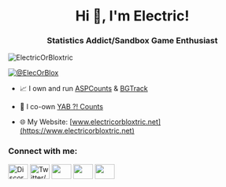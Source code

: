 <h1 align="center">Hi 👋, I'm Electric!</h1>
<h3 align="center">Statistics Addict/Sandbox Game Enthusiast</h3>

<p align="left"> <img src="https://komarev.com/ghpvc/?username=ElectricOrBloxtric&label=Profile%20views&color=0e75b6&style=flat" alt="ElectricOrBloxtric" /> </p>

<p align="left"> <a href="https://twitter.com/ElecOrBlox" target="blank"><img src="https://img.shields.io/twitter/follow/ElecOrBlox?logo=twitter&style=for-the-badge" alt="@ElecOrBlox" /></a></p>

- 📈 I own and run [ASPCounts](https://aspcounts.com) & [BGTrack](https://bgtrack.net)

- 🔢 I co-own [YAB ?! Counts](https://yabcounts.com)

- 🌐 My Website: [www.electricorbloxtric.net](https://www.electricorbloxtric.net)
  
<h3 align="left">Connect with me:</h3>
<p align="left">
<a href="https://www.electricorbloxtric.net/links/discord" target="blank"><img align="center" src="https://www.electricorbloxtric.net/images/logos/discord.webp" alt="Discord" height="30" width="40" /></a>
<a href="https://www.electricorbloxtric.net/links/twitter" target="blank"><img align="center" src="https://www.electricorbloxtric.net/images/logos/twitter.webp" alt="Twitter/X" height="30" width="40" /></a>
<a href="https://www.electricorbloxtric.net/links/youtube" target="blank"><img align="center" src="https://www.electricorbloxtric.net/images/logos/youtube.webp" alt="" alt="YouTube" height="30" width="40" /></a>  
<a href="https://www.electricorbloxtric.net/links/rumble" target="blank"><img align="center" src="https://www.electricorbloxtric.net/images/logos/rumble.webp" alt="" alt="Rumble" height="30" width="40" /></a>
<a href="https://www.electricorbloxtric.net/links/instagram" target="blank"><img align="center" src="https://www.electricorbloxtric.net/images/logos/instagram.webp" alt="" alt="Instagram" height="30" width="40" /></a>
</p>
